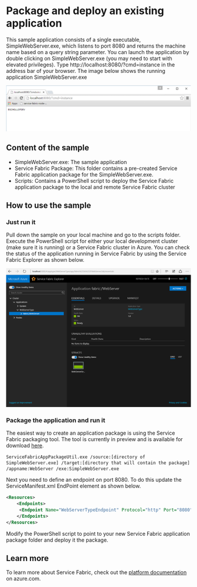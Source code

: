 # Package and deploy an existing application

This sample application consists of a single executable, SimpleWebServer.exe, which listens to port 8080 and returns the machine name based on a query string parameter. You can launch the application by double clicking on SimpleWebServer.exe (you may need to start with elevated privileges). Type http://localhost:8080/?cmd=instance in the address bar of your browser. The image below shows the running application SimpleWebServer.exe

![Existing application in Service Fabric](./Docs/webserver.png)

## Content of the sample

- SimpleWebServer.exe: The sample application
- Service Fabric Package: This folder contains a pre-created Service Fabric application package for the SimpleWebServer.exe.
- Scripts: Contains a PowerShell script to deploy the Service Fabric application package to the local and remote Service Fabric cluster

## How to use the sample

### Just run it
Pull down the sample on your local machine and go to the scripts folder. Execute the PowerShell script for either your local development cluster (make sure it is running) or a Service Fabric cluster in Azure. You can check the status of the application running in Service Fabric by using the Service Fabric Explorer as shown below.

![Existing application in Service Fabric](./Docs/appinsfx.png)


### Package the application and run it
The easiest way to create an application package is using the Service Fabric packaging tool. The tool is currently in preview and is available for download [here](http://aka.ms/servicefabricpacktool).

```
ServiceFabricAppPackageUtil.exe /source:[directory of SimpleWebServer.exe] /target:[directory that will contain the package] /appname:WebServer /exe:SimpleWebServer.exe
```
Next you need to define an endpoint on port 8080. To do this update the ServiceManifest.xml EndPoint element as shown below.

```xml
<Resources>
    <Endpoints>
     <Endpoint Name="WebServerTypeEndpoint" Protocol="http" Port="8080" Type="Input" />
    </Endpoints>
</Resources>
```

Modify the PowerShell script to point to your new Service Fabric application package folder and deploy it the package.

## Learn more

To learn more about Service Fabric, check out the [platform documentation](http://aka.ms/servicefabricdocs) on azure.com.
